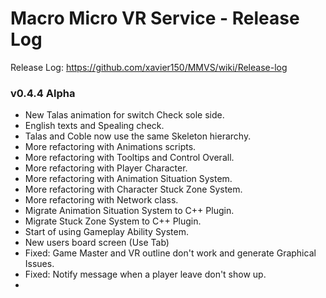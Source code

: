 # Macro Micro VR Service - Release Log
Release Log: https://github.com/xavier150/MMVS/wiki/Release-log

###  v0.4.4 Alpha
- New Talas animation for switch Check sole side.
- English texts and Spealing check.
- Talas and Coble now use the same Skeleton hierarchy.
- More refactoring with Animations scripts.
- More refactoring with Tooltips and Control Overall.
- More refactoring with Player Character.
- More refactoring with Animation Situation System.
- More refactoring with Character Stuck Zone System.
- More refactoring with Network class.
- Migrate Animation Situation System to C++ Plugin.
- Migrate Stuck Zone System to C++ Plugin.
- Start of using Gameplay Ability System.
- New users board screen (Use Tab)
- Fixed: Game Master and VR outline don't work and generate Graphical Issues.
- Fixed: Notify message when a player leave don't show up.
- 
